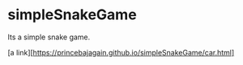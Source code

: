 # simpleSnakeGame
Its a simple snake game.

[a link][https://princebajagain.github.io/simpleSnakeGame/car.html]

